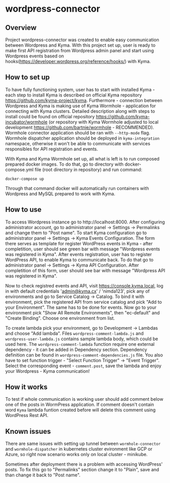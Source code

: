 # wordpress-connector
## Overview
Project wordpress-connector was created to enable easy communication between Wordpress and Kyma. With this project set up, user is ready to make first API registration from Wordpress admin panel and start using Wordpress events based on hooks(https://developer.wordpress.org/reference/hooks/) with Kyma.
## How to set up
To have fully functioning system, user has to start with installed Kyma - each step to install Kyma is described on official Kyma repository https://github.com/kyma-project/kyma. Furthermore - connection between Wordpress and Kyma is making use of Kyma Wormhole - application for connecting with Kyma clusters. Detailed description along with steps to install could be found on official repository https://github.com/kyma-incubator/wormhole (or repository with Kyma Wormhole adjusted to local development https://github.com/bartnie/wormhole - RECOMMENDED). Wormhole connector application should be ran with `--http-mode` flag. Wormhole dispatcher application should be deployed in `kyma-integration` namespace, otherwise it won't be able to communicate with services responsibles for API registration and events.

With Kyma and Kyma Wormhole set up, all what is left is to run composed prepared docker images. To do that, go to directory with docker-compose.yml file (root directory in repository) and run command:
```
docker-compose up
```
Through that command docker will automatically run containers with Wordpress and MySQL prepared to work with Kyma.
## How to use
To access Wordpress instance go to http://localhost:8000. After configuring administrator account, go to administrator panel -> Settings -> Permalinks and change them to "Post name". To start Kyma configuration go to administrator panel -> Settings -> Kyma Events Configuration. The form there serves as template for register WordPress events in Kyma  - after completition, user should see green bar with message "Wordpress events was registered in Kyma". After events registration, user has to register WordPress API, to enable Kyma to communicate back. To do that go to administrator panel -> Settings -> Kyma API Configuration. After completition of this form, user should see bar with message "Wordpress API was registered in Kyma".

Now to check registred events and API, visit https://console.kyma.local, log in with default credentials 'admin@kyma.cx' / 'nimda123', pick any of environments and go to Service Catalog -> Catalog. To bind it with environment, pick the registered API from service catalog and pick "Add to your Environment". The same has to be done for events. Now go to your environment pick "Show All Remote Environments", then "ec-default" and "Create Binding". Choose one environment from list.

To create lambda pick your environment, go to Development -> Lambdas and choose "Add lambda". Files `wordpress-comment-lambda.js` and `wordpress-user-lambda.js` contains sample lambda body, which could be used here. The `wordpress-comment-lambda` function require one external dependency - it can be added in Dependency section. Dependency definition can be found in `wordpress-comment-dependencies.js` file. You also have to set function trigger - "Select Function Trigger" -> "Event Trigger". Select the corresponding event - `comment.post`, save the lambda and enjoy your Wordpress - Kyma communication!

## How it works
To test if whole communication is working user should add comment below one of the posts in WormPress application. If comment doesn't contain word `Kyma` lambda funtion created before will delete this comment using WordPress Rest API.


## Known issues
There are same issues with setting up tunnel between `wormhole-connector` and `wormhole-dispatcher` in kubernetes cluster evironment like GCP or Azure, so right now scenario works only on local cluster - minikube.

Sometimes after deployment there is a problem with accessing WordPress' posts. To fix this go to "Permalinks" section change it to "Plain", save and than change it back to "Post name".
